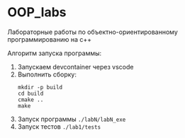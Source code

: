 # OOP_labs
Лабораторные работы по объектно-ориентированному программированию на c++

Алгоритм запуска программы:
1. Запускаем devcontainer через vscode
2. Выполнить сборку:
   ```
   mkdir -p build
   cd build
   cmake ..
   make
   ```
4. Запуск программы ```./labN/labN_exe```
5. Запуск тестов ```./lab1/tests```
